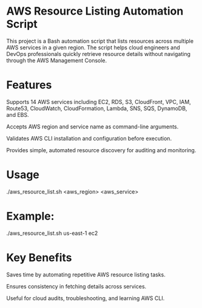 
# AWS Resource Listing Automation Script

This project is a Bash automation script that lists resources across multiple AWS services in a given region. The script helps cloud engineers and DevOps professionals quickly retrieve resource details without navigating through the AWS Management Console.

# Features

Supports 14 AWS services including EC2, RDS, S3, CloudFront, VPC, IAM, Route53, CloudWatch, CloudFormation, Lambda, SNS, SQS, DynamoDB, and EBS.

Accepts AWS region and service name as command-line arguments.

Validates AWS CLI installation and configuration before execution.

Provides simple, automated resource discovery for auditing and monitoring.


# Usage
./aws_resource_list.sh <aws_region> <aws_service>
# Example:
./aws_resource_list.sh us-east-1 ec2


# Key Benefits

Saves time by automating repetitive AWS resource listing tasks.

Ensures consistency in fetching details across services.

Useful for cloud audits, troubleshooting, and learning AWS CLI.
